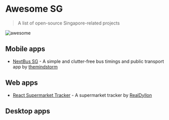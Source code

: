 # Awesome SG

> A list of open-source Singapore-related projects

![awesome](https://img.shields.io/badge/🕶-%20awesome-purple?style=flat-square&labelColor=ffffff)

## Mobile apps
- [NextBus SG](https://github.com/themindstorm/NextBusSG) - A simple and clutter-free bus timings and public transport app by [themindstorm](https://github.com/themindstorm/nextbussg)

## Web apps
- [React Supermarket Tracker](https://github.com/RealDyllon/react-supermarket-tracker) - A supermarket tracker by [RealDyllon](https://github.com/RealDyllon)

## Desktop apps